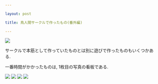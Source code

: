 ```yaml
---

layout: post

title: 鳥人間サークルで作ったもの(番外編)

---
```


<img src="https://gakuseishitsu.github.io/images/meister_other1.jpg">

サークルで本筋として作っていたものとは別に遊びで作ったものもいくつかある.  

一番時間がかかったものは, 1枚目の写真の看板である.  

<img src="https://gakuseishitsu.github.io/images/meister_other2.jpg">
<img src="https://gakuseishitsu.github.io/images/meister_other3.jpg">
<img src="https://gakuseishitsu.github.io/images/meister_other4.jpg">
<img src="https://gakuseishitsu.github.io/images/meister_other5.jpg">
